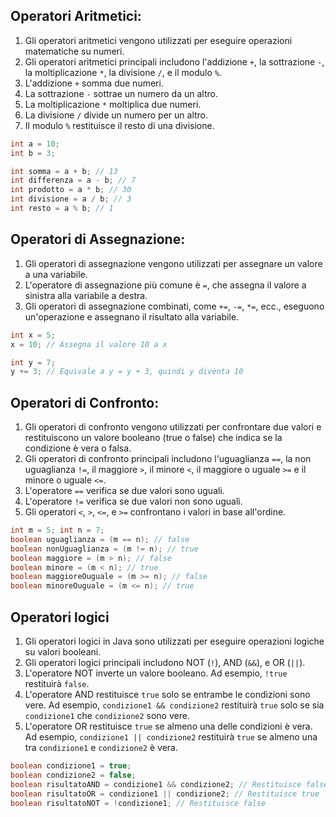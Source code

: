 ## Operatori Aritmetici:

1. Gli operatori aritmetici vengono utilizzati per eseguire operazioni matematiche su numeri.
2. Gli operatori aritmetici principali includono l'addizione `+`, la sottrazione `-`, la moltiplicazione `*`, la divisione `/`, e il modulo `%`.
3. L'addizione `+` somma due numeri.
4. La sottrazione `-` sottrae un numero da un altro.
5. La moltiplicazione `*` moltiplica due numeri.
6. La divisione `/` divide un numero per un altro.
7. Il modulo `%` restituisce il resto di una divisione.
```java
int a = 10;
int b = 3;

int somma = a + b; // 13
int differenza = a - b; // 7
int prodotto = a * b; // 30
int divisione = a / b; // 3
int resto = a % b; // 1
```
## Operatori di Assegnazione:

1. Gli operatori di assegnazione vengono utilizzati per assegnare un valore a una variabile.
2. L'operatore di assegnazione più comune è `=`, che assegna il valore a sinistra alla variabile a destra.
3. Gli operatori di assegnazione combinati, come `+=`, `-=`, `*=`, ecc., eseguono un'operazione e assegnano il risultato alla variabile.
```java
int x = 5;
x = 10; // Assegna il valore 10 a x

int y = 7;
y += 3; // Equivale a y = y + 3, quindi y diventa 10
```
## Operatori di Confronto:

1. Gli operatori di confronto vengono utilizzati per confrontare due valori e restituiscono un valore booleano (true o false) che indica se la condizione è vera o falsa.
2. Gli operatori di confronto principali includono l'uguaglianza `==`, la non uguaglianza `!=`, il maggiore `>`, il minore `<`, il maggiore o uguale `>=` e il minore o uguale `<=`.
3. L'operatore `==` verifica se due valori sono uguali.
4. L'operatore `!=` verifica se due valori non sono uguali.
5. Gli operatori `<`, `>`, `<=`, e `>=` confrontano i valori in base all'ordine.
```java
int m = 5; int n = 7;
boolean uguaglianza = (m == n); // false
boolean nonUguaglianza = (m != n); // true
boolean maggiore = (m > n); // false
boolean minore = (m < n); // true
boolean maggioreOuguale = (m >= n); // false
boolean minoreOuguale = (m <= n); // true
```
## Operatori logici

1. Gli operatori logici in Java sono utilizzati per eseguire operazioni logiche su valori booleani.
2. Gli operatori logici principali includono NOT (`!`), AND (`&&`), e OR (`||`).
3. L'operatore NOT inverte un valore booleano. Ad esempio, `!true` restituirà `false`.
4. L'operatore AND restituisce `true` solo se entrambe le condizioni sono vere. Ad esempio, `condizione1 && condizione2` restituirà `true` solo se sia `condizione1` che `condizione2` sono vere.
5. L'operatore OR restituisce `true` se almeno una delle condizioni è vera. Ad esempio, `condizione1 || condizione2` restituirà `true` se almeno una tra `condizione1` e `condizione2` è vera.
```java
boolean condizione1 = true;
boolean condizione2 = false;
boolean risultatoAND = condizione1 && condizione2; // Restituisce false
boolean risultatoOR = condizione1 || condizione2; // Restituisce true
boolean risultatoNOT = !condizione1; // Restituisce false
```